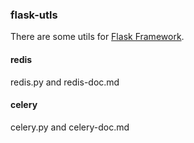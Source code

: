### flask-utls
There are some utils for [Flask Framework](http://flask.pocoo.org).
#### redis
redis.py and redis-doc.md
#### celery
celery.py and celery-doc.md
